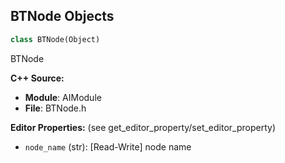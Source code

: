 ## BTNode Objects

```python
class BTNode(Object)
```

BTNode

**C++ Source:**

- **Module**: AIModule
- **File**: BTNode.h

**Editor Properties:** (see get_editor_property/set_editor_property)

- ``node_name`` (str):  [Read-Write] node name

<a id="unreal.BTAuxiliaryNode"></a>